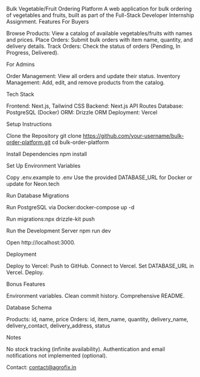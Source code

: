 Bulk Vegetable/Fruit Ordering Platform
A web application for bulk ordering of vegetables and fruits, built as part of the Full-Stack Developer Internship Assignment.
Features
For Buyers

Browse Products: View a catalog of available vegetables/fruits with names and prices.
Place Orders: Submit bulk orders with item name, quantity, and delivery details.
Track Orders: Check the status of orders (Pending, In Progress, Delivered).

For Admins

Order Management: View all orders and update their status.
Inventory Management: Add, edit, and remove products from the catalog.

Tech Stack

Frontend: Next.js, Tailwind CSS
Backend: Next.js API Routes
Database: PostgreSQL (Docker)
ORM: Drizzle ORM
Deployment: Vercel

Setup Instructions

Clone the Repository
git clone https://github.com/your-username/bulk-order-platform.git
cd bulk-order-platform


Install Dependencies
npm install


Set Up Environment Variables

Copy .env.example to .env
Use the provided DATABASE_URL for Docker or update for Neon.tech


Run Database Migrations

Run PostgreSQL via Docker:docker-compose up -d


Run migrations:npx drizzle-kit push




Run the Development Server
npm run dev

Open http://localhost:3000.


Deployment

Deploy to Vercel:
Push to GitHub.
Connect to Vercel.
Set DATABASE_URL in Vercel.
Deploy.



Bonus Features

Environment variables.
Clean commit history.
Comprehensive README.

Database Schema

Products: id, name, price
Orders: id, item_name, quantity, delivery_name, delivery_contact, delivery_address, status

Notes

No stock tracking (infinite availability).
Authentication and email notifications not implemented (optional).

Contact: contact@agrofix.in
